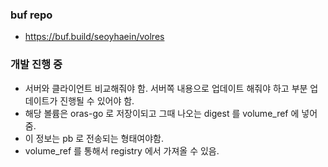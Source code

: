 ### buf repo
- https://buf.build/seoyhaein/volres

### 개발 진행 중
- 서버와 클라이언트 비교해줘야 함. 서버쪽 내용으로 업데이트 해줘야 하고 부분 업데이트가 진행될 수 있어야 함.    
- 해당 볼륨은 oras-go 로 저장이되고 그때 나오는 digest 를 volume_ref 에 넣어 줌.    
- 이 정보는 pb 로 전송되는 형태여야함.  
- volume_ref 를 통해서 registry 에서 가져올 수 있음.  